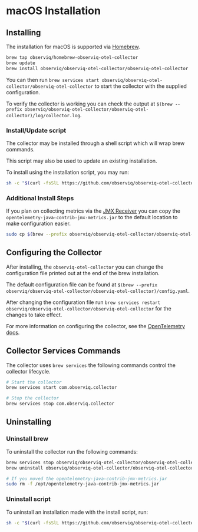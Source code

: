 # macOS Installation

## Installing

The installation for macOS is supported via [Homebrew](https://brew.sh/).

```sh
brew tap observiq/homebrew-observiq-otel-collector
brew update
brew install observiq/observiq-otel-collector/observiq-otel-collector
```

You can then run `brew services start observiq/observiq-otel-collector/observiq-otel-collector` to start the collector with the supplied configuration.

To verify the collector is working you can check the output at `$(brew --prefix observiq/observiq-otel-collector/observiq-otel-collector)/log/collector.log`.

### Install/Update script
The collector may be installed through a shell script which will wrap brew commands.

This script may also be used to update an existing installation.

To install using the installation script, you may run:
```sh
sh -c "$(curl -fsSlL https://github.com/observiq/observiq-otel-collector/releases/latest/download/install_macos.sh)" install_macos.sh
```

### Additional Install Steps

If you plan on collecting metrics via the [JMX Receiver](https://github.com/open-telemetry/opentelemetry-collector-contrib/blob/v0.52.0/receiver/jmxreceiver/README.md) you can copy the `opentelemetry-java-contrib-jmx-metrics.jar` to the default location to make configuration easier.

```sh
sudo cp $(brew --prefix observiq/observiq-otel-collector/observiq-otel-collector)/lib/opentelemetry-java-contrib-jmx-metrics.jar /opt
```
## Configuring the Collector

After installing, the `observiq-otel-collector` you can change the configuration file printed out at the end of the brew installation.

The default configuration file can be found at `$(brew --prefix observiq/observiq-otel-collector/observiq-otel-collector)/config.yaml`.

After changing the configuration file run `brew services restart observiq/observiq-otel-collector/observiq-otel-collector` for the changes to take effect.

For more information on configuring the collector, see the [OpenTelemetry docs](https://opentelemetry.io/docs/collector/configuration/).

## Collector Services Commands

The collector uses `brew services` the following commands control the collector lifecycle.

```sh
# Start the collector
brew services start com.observiq.collector

# Stop the collector
brew services stop com.observiq.collector
```

## Uninstalling

### Uninstall brew

To uninstall the collector run the following commands:

```sh
brew services stop observiq/observiq-otel-collector/observiq-otel-collector
brew uninstall observiq/observiq-otel-collector/observiq-otel-collector

# If you moved the opentelemetry-java-contrib-jmx-metrics.jar
sudo rm -f /opt/opentelemetry-java-contrib-jmx-metrics.jar
```

### Uninstall script

To uninstall an installation made with the install script, run:
```sh
sh -c "$(curl -fsSlL https://github.com/observiq/observiq-otel-collector/releases/latest/download/install_macos.sh)" install_macos.sh -r
```
